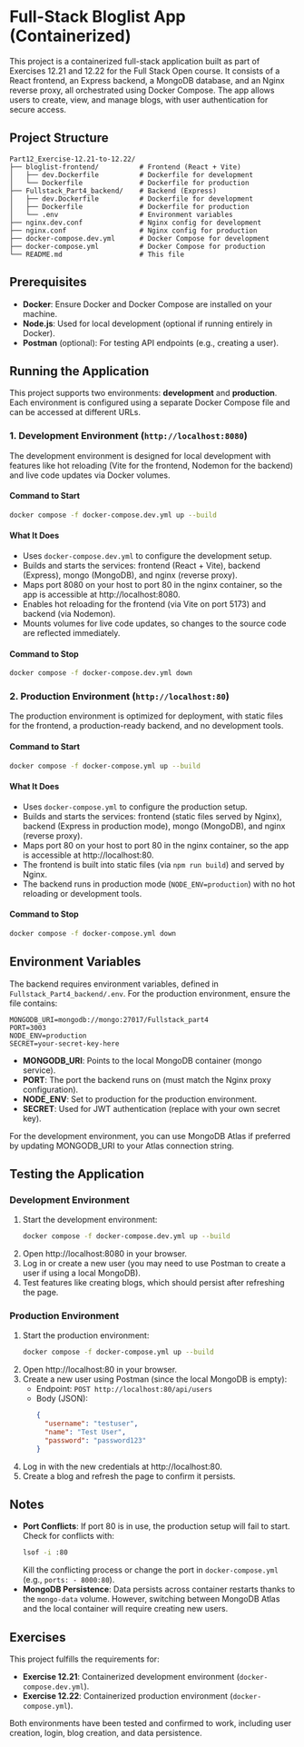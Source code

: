 # Full-Stack Bloglist App (Containerized)

This project is a containerized full-stack application built as part of Exercises 12.21 and 12.22 for the Full Stack Open course. It consists of a React frontend, an Express backend, a MongoDB database, and an Nginx reverse proxy, all orchestrated using Docker Compose. The app allows users to create, view, and manage blogs, with user authentication for secure access.

## Project Structure

```
Part12_Exercise-12.21-to-12.22/
├── bloglist-frontend/          # Frontend (React + Vite)
│   ├── dev.Dockerfile          # Dockerfile for development
│   └── Dockerfile              # Dockerfile for production
├── Fullstack_Part4_backend/    # Backend (Express)
│   ├── dev.Dockerfile          # Dockerfile for development
│   ├── Dockerfile              # Dockerfile for production
│   └── .env                    # Environment variables
├── nginx.dev.conf              # Nginx config for development
├── nginx.conf                  # Nginx config for production
├── docker-compose.dev.yml      # Docker Compose for development
├── docker-compose.yml          # Docker Compose for production
└── README.md                   # This file
```

## Prerequisites

- **Docker**: Ensure Docker and Docker Compose are installed on your machine.
- **Node.js**: Used for local development (optional if running entirely in Docker).
- **Postman** (optional): For testing API endpoints (e.g., creating a user).

## Running the Application

This project supports two environments: **development** and **production**. Each environment is configured using a separate Docker Compose file and can be accessed at different URLs.

### 1. Development Environment (`http://localhost:8080`)

The development environment is designed for local development with features like hot reloading (Vite for the frontend, Nodemon for the backend) and live code updates via Docker volumes.

#### Command to Start
```bash
docker compose -f docker-compose.dev.yml up --build
```

#### What It Does
- Uses `docker-compose.dev.yml` to configure the development setup.
- Builds and starts the services: frontend (React + Vite), backend (Express), mongo (MongoDB), and nginx (reverse proxy).
- Maps port 8080 on your host to port 80 in the nginx container, so the app is accessible at http://localhost:8080.
- Enables hot reloading for the frontend (via Vite on port 5173) and backend (via Nodemon).
- Mounts volumes for live code updates, so changes to the source code are reflected immediately.

#### Command to Stop
```bash
docker compose -f docker-compose.dev.yml down
```

### 2. Production Environment (`http://localhost:80`)

The production environment is optimized for deployment, with static files for the frontend, a production-ready backend, and no development tools.

#### Command to Start
```bash
docker compose -f docker-compose.yml up --build
```

#### What It Does
- Uses `docker-compose.yml` to configure the production setup.
- Builds and starts the services: frontend (static files served by Nginx), backend (Express in production mode), mongo (MongoDB), and nginx (reverse proxy).
- Maps port 80 on your host to port 80 in the nginx container, so the app is accessible at http://localhost:80.
- The frontend is built into static files (via `npm run build`) and served by Nginx.
- The backend runs in production mode (`NODE_ENV=production`) with no hot reloading or development tools.

#### Command to Stop
```bash
docker compose -f docker-compose.yml down
```

## Environment Variables

The backend requires environment variables, defined in `Fullstack_Part4_backend/.env`. For the production environment, ensure the file contains:

```env
MONGODB_URI=mongodb://mongo:27017/Fullstack_part4
PORT=3003
NODE_ENV=production
SECRET=your-secret-key-here
```

- **MONGODB_URI**: Points to the local MongoDB container (mongo service).
- **PORT**: The port the backend runs on (must match the Nginx proxy configuration).
- **NODE_ENV**: Set to production for the production environment.
- **SECRET**: Used for JWT authentication (replace with your own secret key).

For the development environment, you can use MongoDB Atlas if preferred by updating MONGODB_URI to your Atlas connection string.

## Testing the Application

### Development Environment

1. Start the development environment:
   ```bash
   docker compose -f docker-compose.dev.yml up --build
   ```
2. Open http://localhost:8080 in your browser.
3. Log in or create a new user (you may need to use Postman to create a user if using a local MongoDB).
4. Test features like creating blogs, which should persist after refreshing the page.

### Production Environment

1. Start the production environment:
   ```bash
   docker compose -f docker-compose.yml up --build
   ```
2. Open http://localhost:80 in your browser.
3. Create a new user using Postman (since the local MongoDB is empty):
   - Endpoint: `POST http://localhost:80/api/users`
   - Body (JSON):
     ```json
     {
       "username": "testuser",
       "name": "Test User",
       "password": "password123"
     }
     ```
4. Log in with the new credentials at http://localhost:80.
5. Create a blog and refresh the page to confirm it persists.

## Notes

- **Port Conflicts**: If port 80 is in use, the production setup will fail to start. Check for conflicts with:
  ```bash
  lsof -i :80
  ```
  Kill the conflicting process or change the port in `docker-compose.yml` (e.g., `ports: - 8000:80`).
- **MongoDB Persistence**: Data persists across container restarts thanks to the `mongo-data` volume. However, switching between MongoDB Atlas and the local container will require creating new users.

## Exercises

This project fulfills the requirements for:

- **Exercise 12.21**: Containerized development environment (`docker-compose.dev.yml`).
- **Exercise 12.22**: Containerized production environment (`docker-compose.yml`).

Both environments have been tested and confirmed to work, including user creation, login, blog creation, and data persistence.
